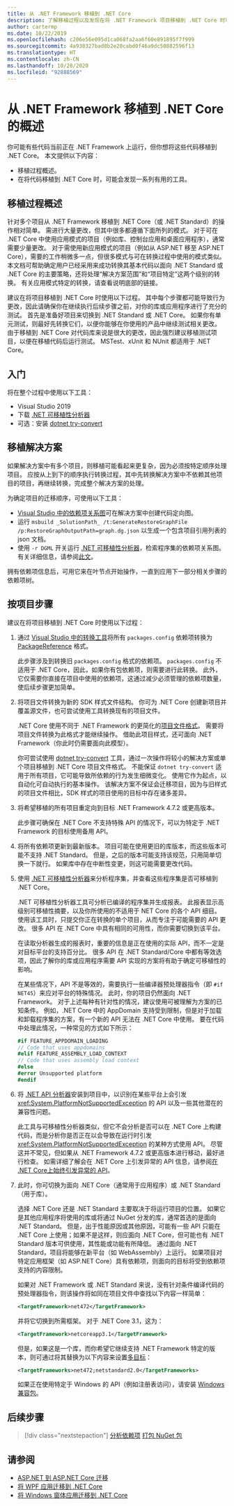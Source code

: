 ```yaml
---
title: 从 .NET Framework 移植到 .NET Core
description: 了解移植过程以及发现在将 .NET Framework 项目移植到 .NET Core 时可能有用的工具。
author: cartermp
ms.date: 10/22/2019
ms.openlocfilehash: c206e56e095d1ca068fa2aa6f60e891895f7f999
ms.sourcegitcommit: 4a938327bad8b2e20cabd0f46a9dc50882596f13
ms.translationtype: HT
ms.contentlocale: zh-CN
ms.lasthandoff: 10/28/2020
ms.locfileid: "92888569"
---
```

# <a name="overview-of-porting-from-net-framework-to-net-core"></a>从 .NET Framework 移植到 .NET Core 的概述

你可能有些代码当前正在 .NET Framework 上运行，但你想将这些代码移植到 .NET Core。 本文提供以下内容：

* 移植过程概述。
* 在将代码移植到 .NET Core 时，可能会发现一系列有用的工具。

## <a name="overview-of-the-porting-process"></a>移植过程概述

针对多个项目从 .NET Framework 移植到 .NET Core（或 .NET Standard）的操作相对简单。 需进行大量更改，但其中很多都遵循下面所列的模式。 对于可在 .NET Core 中使用应用模式的项目（例如库、控制台应用和桌面应用程序），通常需要少量更改。 对于需使用新应用模式的项目（例如从 ASP.NET 移至 ASP.NET Core），需要的工作稍微多一点，但很多模式与可在转换过程中使用的模式类似。 本文档可帮助确定用户已经采用来成功转换其基本代码以面向 .NET Standard 或 .NET Core 的主要策略，还将处理“解决方案范围”和“项目特定”这两个级别的转换。 有关应用模式特定的转换，请查看说明底部的链接。

建议在将项目移植到 .NET Core 时使用以下过程。 其中每个步骤都可能导致行为更改，因此请确保你在继续执行后续步骤之前，对你的库或应用程序进行了充分的测试。 首先是准备好项目来切换到 .NET Standard 或 .NET Core。 如果你有单元测试，则最好先转换它们，以便你能够在你使用的产品中继续测试相关更改。 由于移植到 .NET Core 对代码库来说是很大的更改，因此强烈建议移植测试项目，以便在移植代码后运行测试。 MSTest、xUnit 和 NUnit 都适用于 .NET Core。

## <a name="getting-started"></a>入门

将在整个过程中使用以下工具：

- Visual Studio 2019
- 下载 [.NET 可移植性分析器](../../standard/analyzers/portability-analyzer.md)
- 可选：安装 [dotnet try-convert](https://github.com/dotnet/try-convert)

## <a name="porting-a-solution"></a>移植解决方案

如果解决方案中有多个项目，则移植可能看起来更复杂，因为必须按特定顺序处理项目。 应按从上到下的顺序执行转换过程，其中先转换解决方案中不依赖其他项目的项目，再继续转换，完成整个解决方案的处理。

为确定项目的迁移顺序，可使用以下工具：

- [Visual Studio 中的依赖项关系图](/visualstudio/modeling/create-layer-diagrams-from-your-code)可在解决方案中创建代码定向图。
- 运行 `msbuild _SolutionPath_ /t:GenerateRestoreGraphFile /p:RestoreGraphOutputPath=graph.dg.json` 以生成一个包含项目引用列表的 json 文档。
- 使用 `-r DGML` 开关运行 [.NET 可移植性分析器](../../standard/analyzers/portability-analyzer.md)，检索程序集的依赖项关系图。 有关详细信息，请参阅[此文](../../standard/analyzers/portability-analyzer.md#solution-wide-view)。

拥有依赖项信息后，可用它来在叶节点开始操作，一直到应用下一部分相关步骤的依赖项树。

## <a name="per-project-steps"></a>按项目步骤

建议在将项目移植到 .NET Core 时使用以下过程：

1. 通过 [Visual Studio 中的转换工具](/nuget/consume-packages/migrate-packages-config-to-package-reference)将所有 `packages.config` 依赖项转换为 [PackageReference](/nuget/consume-packages/package-references-in-project-files) 格式。

   此步骤涉及到转换旧 `packages.config` 格式的依赖项。 `packages.config` 不适用于 .NET Core，因此，如果你有包依赖项，则需要进行此转换。 此外，它仅需要你直接在项目中使用的依赖项，这通过减少必须管理的依赖项数量，使后续步骤更加简单。

1. 将项目文件转换为新的 SDK 样式文件结构。 你可为 .NET Core 创建新项目并覆盖源文件，也可尝试使用工具转换现有的项目文件。

   .NET Core 使用不同于 .NET Framework 的更简化的[项目文件格式](../tools/csproj.md)。 需要将项目文件转换为此格式才能继续操作。 借助此项目样式，还可面向 .NET Framework（你此时仍需要面向此模型）。

   你可尝试使用 [dotnet try-convert](https://github.com/dotnet/try-convert) 工具，通过一次操作将较小的解决方案或单个项目移植到 .NET Core 项目文件格式。 不能保证 `dotnet try-convert` 适用于所有项目，它可能导致所依赖的行为发生细微变化。 使用它作为起点，以自动化可自动执行的基本操作。 该解决方案不保证会迁移项目，因为与旧样式的项目文件相比，SDK 样式的项目使用的目标中存在诸多差异。

1. 将希望移植的所有项目重定向到目标 .NET Framework 4.7.2 或更高版本。

   此步骤可确保在 .NET Core 不支持特殊 API 的情况下，可以为特定于 .NET Framework 的目标使用备用 API。

1. 将所有依赖项更新到最新版本。 项目可能在使用更旧的库版本，而这些版本可能不支持 .NET Standard。 但是，之后的版本可能支持该规范，只用简单切换一下就行。 如果库中存在中断性变更，则这可能需要更改代码。

1. 使用 [.NET 可移植性分析器](../../standard/analyzers/portability-analyzer.md)来分析程序集，并查看这些程序集是否可移植到 .NET Core。

   .NET 可移植性分析器工具可分析已编译的程序集并生成报表。 此报表显示高级别可移植性摘要，以及你所使用的不适用于 NET Core 的各个 API 细目。 使用该工具时，只提交你正在转换的单个项目，从而专注于可能需要的 API 更改。 很多 API 在 .NET Core 中具有相同的可用性，而你需要切换到该平台。

   在读取分析器生成的报表时，重要的信息是正在使用的实际 API，而不一定是对目标平台的支持百分比。 很多 API 在 .NET Standard/Core 中都有等效选项，因此了解你的库或应用程序需要 API 实现的方案将有助于确定可移植性的影响。

   在某些情况下，API 不是等效的，需要执行一些编译器预处理器指令（即 `#if NET45`）来应对平台的特殊情况。 此时，你的项目仍然面向 .NET Framework。 对于上述每种有针对性的情况，建议使用可被理解为方案的已知条件。  例如，.NET Core 中的 AppDomain 支持受到限制，但是对于加载和卸载程序集的方案，有一个新的 API 无法在 .NET Core 中使用。 要在代码中处理此情况，一种常见的方式如下所示：

   ```csharp
   #if FEATURE_APPDOMAIN_LOADING
   // Code that uses appdomains
   #elif FEATURE_ASSEMBLY_LOAD_CONTEXT
   // Code that uses assembly load context
   #else
   #error Unsupported platform
   #endif
   ```

1. 将 [.NET API 分析器](../../standard/analyzers/api-analyzer.md)安装到项目中，以识别在某些平台上会引发 <xref:System.PlatformNotSupportedException> 的 API 以及一些其他潜在的兼容性问题。

   此工具与可移植性分析器类似，但它不会分析是否可以在 .NET Core 上构建代码，而是分析你是否正在以会导致在运行时引发 <xref:System.PlatformNotSupportedException> 的某种方式使用 API。 尽管这并不常见，但如果从 .NET Framework 4.7.2 或更高版本进行移动，最好进行检查。 如需详细了解会在 .NET Core 上引发异常的 API 信息，请参阅[在 .NET Core上始终引发异常的 API](../compatibility/unsupported-apis.md)。

1. 此时，你可切换为面向 .NET Core（通常用于应用程序）或 .NET Standard（用于库）。

   选择 .NET Core 还是 .NET Standard 主要取决于将运行项目的位置。 如果它是其他应用程序将使用的库或将通过 NuGet 分发的库，通常首选的是面向 .NET Standard。 但是，出于性能原因或其他原因，可能有一些 API 只能在 .NET Core 上使用；如果不是这样，则应面向 .NET Core，但可能也有 .NET Standard 版本可供使用，其性能或功能有所降低。 通过面向 .NET Standard，项目将能够在新平台（如 WebAssembly）上运行。 如果项目对特定应用框架（如 ASP.NET Core）具有依赖项，则面向的目标将受到依赖项支持的内容限制。

   如果对 .NET Framework 或 .NET Standard 来说，没有针对条件编译代码的预处理器指令，则该操作将如同在项目文件中查找以下内容一样简单：

   ```xml
   <TargetFramework>net472</TargetFramework>
   ```

   并将它切换到所需框架。 对于 .NET Core 3.1，这为：

   ```xml
   <TargetFramework>netcoreapp3.1</TargetFramework>
   ```

   但是，如果这是一个库，而你希望它继续支持 .NET Framework 特定的版本，则可通过将其替换为以下内容来设置[多目标](../../standard/library-guidance/cross-platform-targeting.md)：

   ```xml
   <TargetFrameworks>net472;netstandard2.0</TargetFrameworks>
   ```

   如果正在使用特定于 Windows 的 API（例如注册表访问），请安装 [Windows 兼容包](./windows-compat-pack.md)。

## <a name="next-steps"></a>后续步骤

> [!div class="nextstepaction"]
> [分析依赖项](third-party-deps.md)
> [打包 NuGet 包](../deploying/creating-nuget-packages.md)

## <a name="see-also"></a>请参阅

- [ASP.NET 到 ASP.NET Core 迁移](/aspnet/core/migration/proper-to-2x)
- [将 WPF 应用迁移到 .NET Core](/dotnet/desktop/wpf/migration/convert-project-from-net-framework)
- [将 Windows 窗体应用迁移到 .NET Core](winforms.md)
